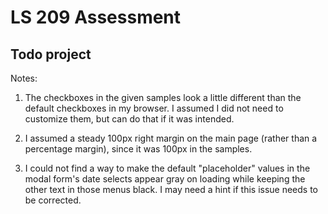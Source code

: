 # LS 209 Assessment
## Todo project

Notes:
1. The checkboxes in the given samples look a little different than the default checkboxes in my browser.  I assumed I did not need to customize them, but can do that if it was intended.

2. I assumed a steady 100px right margin on the main page (rather than a percentage margin), since it was 100px in the samples.

3. I could not find a way to make the default "placeholder" values in the modal form's date selects appear gray on loading while keeping the other text in those menus black.  I may need a hint if this issue needs to be corrected.
